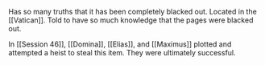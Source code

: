 Has so many truths that it has been completely blacked out. Located in the [[Vatican]]. Told to have so much knowledge that the pages were blacked out.

In [[Session 46]], [[Domina]], [[Elias]], and [[Maximus]] plotted and attempted a heist to steal this item. They were ultimately successful.